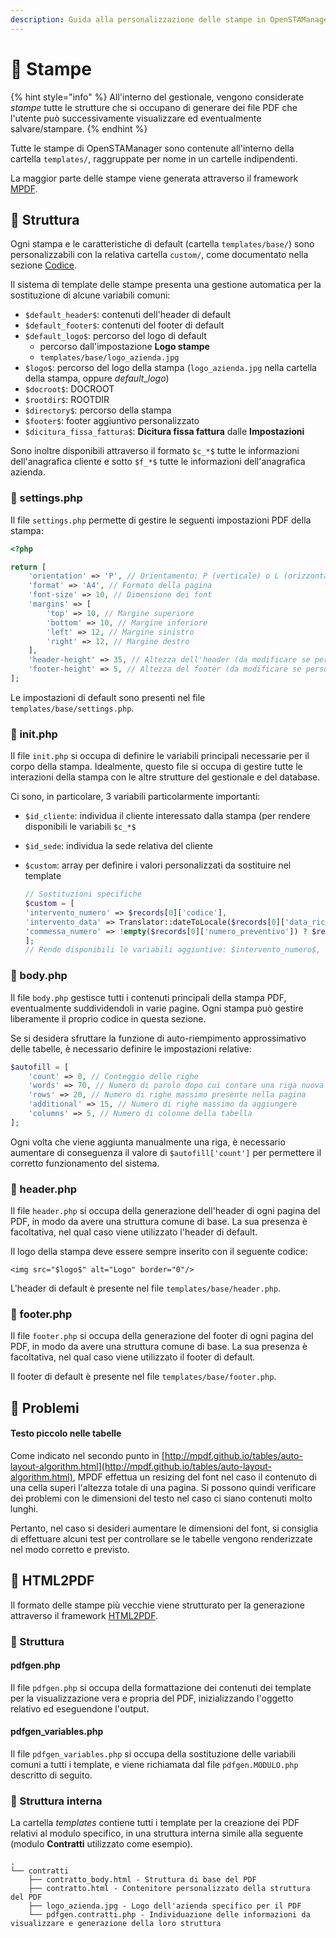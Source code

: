```yaml
---
description: Guida alla personalizzazione delle stampe in OpenSTAManager
---
```


# 📒 Stampe

{% hint style="info" %}
All'interno del gestionale, vengono considerate _stampe_ tutte le strutture che si occupano di generare dei file PDF che l'utente può successivamente visualizzare ed eventualmente salvare/stampare.
{% endhint %}

Tutte le stampe di OpenSTAManager sono contenute all'interno della cartella `templates/`, raggruppate per nome in un cartelle indipendenti.

La maggior parte delle stampe viene generata attraverso il framework [MPDF](https://github.com/mpdf/mpdf).

## 📒 Struttura

Ogni stampa e le caratteristiche di default (cartella `templates/base/`) sono personalizzabili con la relativa cartella `custom/`, come documentato nella sezione [Codice](https://github.com/devcode-it/openstamanager-docs/blob/master/contribuire/structure/broken-reference/README.md).

Il sistema di template delle stampe presenta una gestione automatica per la sostituzione di alcune variabili comuni:

* `$default_header$`: contenuti dell'header di default
* `$default_footer$`: contenuti del footer di default
* `$default_logo$`: percorso del logo di default
  * percorso dall'impostazione **Logo stampe**
  * `templates/base/logo_azienda.jpg`
* `$logo$`: percorso del logo della stampa (`logo_azienda.jpg` nella cartella della stampa, oppure $default\_logo$)
* `$docroot$`: DOCROOT
* `$rootdir$`: ROOTDIR
* `$directory$`: percorso della stampa
* `$footer$`: footer aggiuntivo personalizzato
* `$dicitura_fissa_fattura$`: **Dicitura fissa fattura** dalle **Impostazioni**

Sono inoltre disponibili attraverso il formato `$c_*$` tutte le informazioni dell'anagrafica cliente e sotto `$f_*$` tutte le informazioni dell'anagrafica azienda.

### 📒 settings.php

Il file `settings.php` permette di gestire le seguenti impostazioni PDF della stampa:

```php
<?php

return [
    'orientation' => 'P', // Orientamento: P (verticale) o L (orizzontale)
    'format' => 'A4', // Formato della pagina
    'font-size' => 10, // Dimensione dei font
    'margins' => [
        'top' => 10, // Margine superiore
        'bottom' => 10, // Margine inferiore
        'left' => 12, // Margine sinistro
        'right' => 12, // Margine destro
    ],
    'header-height' => 35, // Altezza dell'header (da modificare se personalizzato)
    'footer-height' => 5, // Altezza del footer (da modificare se personalizzato)
];
```

Le impostazioni di default sono presenti nel file `templates/base/settings.php`.

### 📒 init.php

Il file `init.php` si occupa di definire le variabili principali necessarie per il corpo della stampa. Idealmente, questo file si occupa di gestire tutte le interazioni della stampa con le altre strutture del gestionale e del database.

Ci sono, in particolare, 3 variabili particolarmente importanti:

* `$id_cliente`: individua il cliente interessato dalla stampa (per rendere disponibili le variabili `$c_*$`
* `$id_sede`: individua la sede relativa del cliente
*   `$custom`: array per definire i valori personalizzati da sostituire nel template

    ```php
    // Sostituzioni specifiche
    $custom = [
    'intervento_numero' => $records[0]['codice'],
    'intervento_data' => Translator::dateToLocale($records[0]['data_richiesta']),
    'commessa_numero' => !empty($records[0]['numero_preventivo']) ? $records[0]['codice'] : '&nbsp;',
    ];
    // Rende disponibili le variabili aggiuntive: $intervento_numero$, $intervento_data$, $commessa_numero$.
    ```

### 📒 body.php

Il file `body.php` gestisce tutti i contenuti principali della stampa PDF, eventualmente suddividendoli in varie pagine. Ogni stampa può gestire liberamente il proprio codice in questa sezione.

Se si desidera sfruttare la funzione di auto-riempimento approssimativo delle tabelle, è necessario definire le impostazioni relative:

```php
$autofill = [
    'count' => 0, // Conteggio delle righe
    'words' => 70, // Numero di parolo dopo cui contare una riga nuova
    'rows' => 20, // Numero di righe massimo presente nella pagina
    'additional' => 15, // Numero di righe massimo da aggiungere
    'columns' => 5, // Numero di colonne della tabella
];
```

Ogni volta che viene aggiunta manualmente una riga, è necessario aumentare di conseguenza il valore di `$autofill['count']` per permettere il corretto funzionamento del sistema.

### 📒 header.php

Il file `header.php` si occupa della generazione dell'header di ogni pagina del PDF, in modo da avere una struttura comune di base. La sua presenza è facoltativa, nel qual caso viene utilizzato l'header di default.

Il logo della stampa deve essere sempre inserito con il seguente codice:

```markup
<img src="$logo$" alt="Logo" border="0"/>
```

L'header di default è presente nel file `templates/base/header.php`.

### 📒 footer.php

Il file `footer.php` si occupa della generazione del footer di ogni pagina del PDF, in modo da avere una struttura comune di base. La sua presenza è facoltativa, nel qual caso viene utilizzato il footer di default.

Il footer di default è presente nel file `templates/base/footer.php`.

## 📒 Problemi

#### Testo piccolo nelle tabelle

Come indicato nel secondo punto in [http://mpdf.github.io/tables/auto-layout-algorithm.html](http://mpdf.github.io/tables/auto-layout-algorithm.html), MPDF effettua un resizing del font nel caso il contenuto di una cella superi l'altezza totale di una pagina. Si possono quindi verificare dei problemi con le dimensioni del testo nel caso ci siano contenuti molto lunghi.

Pertanto, nel caso si desideri aumentare le dimensioni del font, si consiglia di effettuare alcuni test per controllare se le tabelle vengono renderizzate nel modo corretto e previsto.

## 📒 HTML2PDF

Il formato delle stampe più vecchie viene strutturato per la generazione attraverso il framework [HTML2PDF](https://github.com/spipu/html2pdf).

### 📒 Struttura

#### pdfgen.php

Il file `pdfgen.php` si occupa della formattazione dei contenuti dei template per la visualizzazione vera e propria del PDF, inizializzando l'oggetto relativo ed eseguendone l'output.

#### pdfgen\_variables.php

Il file `pdfgen_variables.php` si occupa della sostituzione delle variabili comuni a tutti i template, e viene richiamata dal file `pdfgen.MODULO.php` descritto di seguito.

### 📒 Struttura interna

La cartella _templates_ contiene tutti i template per la creazione dei PDF relativi al modulo specifico, in una struttura interna simile alla seguente (modulo **Contratti** utilizzato come esempio).

```
.
└── contratti
    ├── contratto_body.html - Struttura di base del PDF
    ├── contratto.html - Contenitore personalizzato della struttura del PDF
    ├── logo_azienda.jpg - Logo dell'azienda specifico per il PDF
    └── pdfgen.contratti.php - Individuazione delle informazioni da visualizzare e generazione della loro struttura
```
